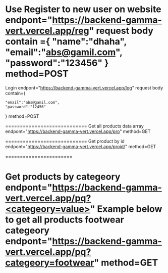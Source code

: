  Use Register to new user on website  
 endpont="https://backend-gamma-vert.vercel.app/reg"
    request body contain ={
    "name":"dhaha",
    "email":"abs@gamil.com",
    "password":"123456"
}
method=POST
=========================
Login  endpont="https://backend-gamma-vert.vercel.app/log"
  request body contain={
    
    "email":"abs@gamil.com",
    "password":"12456"
}
method=POST

============================
Get all products data array
 endpont="https://backend-gamma-vert.vercel.app/pro"
 method=GET

============================
Get product by id
 endpont="https://backend-gamma-vert.vercel.app/proid/<product id>"
 method=GET

 =======================

 Get products by categeory
  endpont="https://backend-gamma-vert.vercel.app/pq?<categeory=value>"
  Example below to get all products   footwear categeory
  endpont="https://backend-gamma-vert.vercel.app/pq?categeory=footwear"
   method=GET
============================
